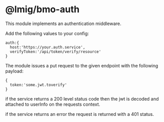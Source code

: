 # @lmig/bmo-auth

This module implements an authentication middleware.

Add the following values to your config:

```
auth:{
  host:'https://your.auth.service',
  verifyToken:'/api/token/verify/resource'
}
```

The module issues a put request to the given endpoint
with the following payload:
```
{
  token:'some.jwt.toverify'
}
```
if the service returns a 200 level status code then the
jwt is decoded and attached to userInfo on the requests context.

if the service returns an error the request is returned with a 401 status.

